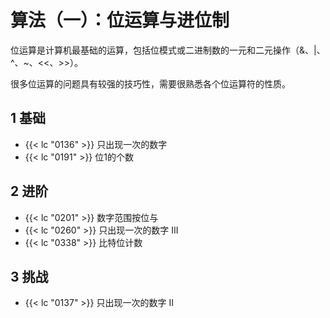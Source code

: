 # 算法（一）：位运算与进位制


位运算是计算机最基础的运算，包括位模式或二进制数的一元和二元操作（&、|、^、~、<<、>>）。

很多位运算的问题具有较强的技巧性，需要很熟悉各个位运算符的性质。


## 1 基础

- {{< lc "0136" >}} 只出现一次的数字
- {{< lc "0191" >}} 位1的个数

## 2 进阶

- {{< lc "0201" >}} 数字范围按位与
- {{< lc "0260" >}} 只出现一次的数字 III
- {{< lc "0338" >}} 比特位计数

## 3 挑战

- {{< lc "0137" >}} 只出现一次的数字 II

